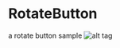 # RotateButton
a rotate button sample
![alt tag](https://raw.gitlab.com/ZVin-Chen/RotateButton/screenshot/screenshot1.png)
